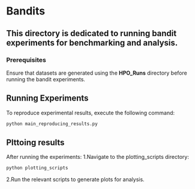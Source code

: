 # **Bandits**  
This directory is dedicated to running bandit experiments for benchmarking and analysis.  
---
### Prerequisites  
Ensure that datasets are generated using the **HPO_Runs** directory before running the bandit experiments.  

## **Running Experiments**  
To reproduce experimental results, execute the following command:  

```bash
python main_reproducing_results.py 
```

## Plttoing results
After running the experiments:
1.Navigate to the plotting_scripts directory:

```bash
python plotting_scripts 
```
2.Run the relevant scripts to generate plots for analysis.